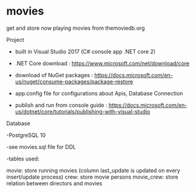 # movies
get and store now playing movies from themoviedb.org

Project 

- built in Visual Studio 2017 (C# console app .NET core 2)

- .NET Core download : https://www.microsoft.com/net/download/core

- download of NuGet packages : https://docs.microsoft.com/en-us/nuget/consume-packages/package-restore

- app.config file for configurations about Apis, Database Connection

- publish and run from console guide : https://docs.microsoft.com/en-us/dotnet/core/tutorials/publishing-with-visual-studio


Database

-PostgreSQL 10

-see movies.sql file for DDL

-tables used:

  movie: store running movies (column last_update is updated on every insert/update process)
  crew: store movie persons
  movie_crew: store relation between directors and movies
